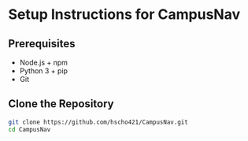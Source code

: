# Setup Instructions for CampusNav

## Prerequisites

- Node.js + npm
- Python 3 + pip
- Git

## Clone the Repository

```bash
git clone https://github.com/hscho421/CampusNav.git
cd CampusNav
```
